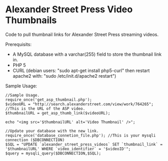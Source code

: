 # Alexander Street Press Video Thumbnails

Code to pull thumbnail links for Alexander Street Press streaming videos.

Prerequisits: 
  * A MySQL database with a varchar(255) field to store the thumbnail link in.
  * PHP 5
  * CURL (debian users: "sudo apt-get install php5-curl" then restart apache2 with: "sudo /etc/init.d/apache2 restart")
 

Sample Usage: 

  ```
  //Sample Usage.
  require_once('get_asp_thumbnail.php');
  $videoURL = "http://search.alexanderstreet.com/view/work/764265"; //This is the URL of the ASP video. 
  $thumbnailURL = get_asp_thumb_link($videoURL);
  
  echo "<img src='$thumbnailURL' alt='Video Thumbnail' />";
  
  //Update your database with the new link.
  require_once('database_connetion_file.php'); //This is your mysqli connection ($DBCONNECTION)
  $SQL = "UPDATE `alexander_street_press_videos` SET `thumbnail_link` = '$thumbnailURL' WHERE `video_identifier` = '$videoID'";
  $query = mysqli_query($DBCONNECTION,$SQL);
  
```

